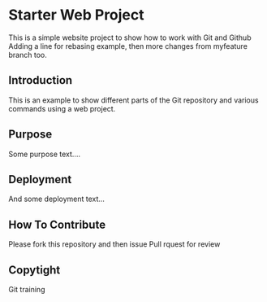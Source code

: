 # Starter Web Project

This is a simple website project to show how to work with Git and Github
Adding a line for rebasing example, then more changes from myfeature branch too.

## Introduction

This is an example to show different parts of the Git repository
and various commands using a web project.

## Purpose

Some purpose text....

## Deployment

And some deployment text...

## How To Contribute
Please fork this repository and then issue Pull rquest for review

## Copytight
Git training 
